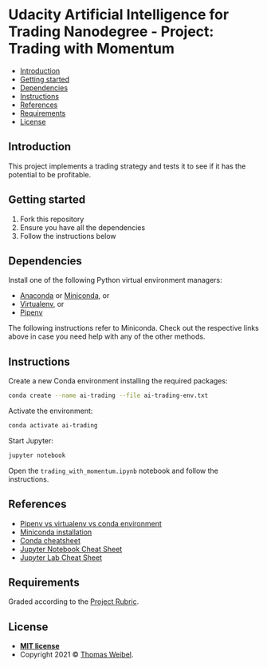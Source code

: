 # Udacity Artificial Intelligence for Trading Nanodegree - Project: Trading with Momentum

- [Introduction](#introduction)
- [Getting started](#getting-started)
- [Dependencies](#dependencies)
- [Instructions](#instructions)
- [References](#references)
- [Requirements](#requirements)
- [License](#license)

## Introduction

This project implements a trading strategy and tests it to see if it has the potential to be profitable.

## Getting started

1. Fork this repository
2. Ensure you have all the dependencies
3. Follow the instructions below

## Dependencies

Install one of the following Python virtual environment managers:

- [Anaconda](https://www.anaconda.com/products/individual) or [Miniconda](https://docs.conda.io/en/latest/miniconda.html), or
- [Virtualenv](https://virtualenv.pypa.io/), or
- [Pipenv](https://pipenv.pypa.io/)

The following instructions refer to Miniconda. Check out the respective links above in case you need help with any of the other methods.

## Instructions

Create a new Conda environment installing the required packages:

```bash
conda create --name ai-trading --file ai-trading-env.txt
```

Activate the environment:

```bash
conda activate ai-trading
```

Start Jupyter:

```bash
jupyter notebook
```

Open the `trading_with_momentum.ipynb` notebook and follow the instructions.

## References

- [Pipenv vs virtualenv vs conda environment](https://medium.com/@krishnaregmi/pipenv-vs-virtualenv-vs-conda-environment-3dde3f6869ed)
- [Miniconda installation](https://conda.io/projects/conda/en/latest/user-guide/install/index.html)
- [Conda cheatsheet](https://docs.conda.io/projects/conda/en/4.6.0/_downloads/52a95608c49671267e40c689e0bc00ca/conda-cheatsheet.pdf)
- [Jupyter Notebook Cheat Sheet](https://www.edureka.co/blog/wp-content/uploads/2018/10/Jupyter_Notebook_CheatSheet_Edureka.pdf)
- [Jupyter Lab Cheat Sheet](https://www.anaconda.com/wp-content/uploads/2019/03/11-2018-JupyterLab-Notebook-Cheatsheet.pdf)

## Requirements

Graded according to the [Project Rubric](TBD).

## License

- **[MIT license](http://opensource.org/licenses/mit-license.php)**
- Copyright 2021 © [Thomas Weibel](https://github.com/thom).
